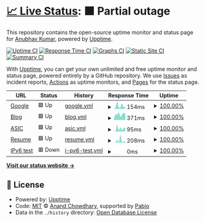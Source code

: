 # [📈 Live Status](https://akiitr.github.io/uptime): <!--live status--> **🟧 Partial outage**

This repository contains the open-source uptime monitor and status page for [Anubhav Kumar](akiitr.github.io), powered by [Upptime](https://github.com/upptime/upptime).

[![Uptime CI](https://github.com/akiitr/uptime/workflows/Uptime%20CI/badge.svg)](https://github.com/akiitr/uptime/actions?query=workflow%3A%22Uptime+CI%22)
[![Response Time CI](https://github.com/akiitr/uptime/workflows/Response%20Time%20CI/badge.svg)](https://github.com/akiitr/uptime/actions?query=workflow%3A%22Response+Time+CI%22)
[![Graphs CI](https://github.com/akiitr/uptime/workflows/Graphs%20CI/badge.svg)](https://github.com/akiitr/uptime/actions?query=workflow%3A%22Graphs+CI%22)
[![Static Site CI](https://github.com/akiitr/uptime/workflows/Static%20Site%20CI/badge.svg)](https://github.com/akiitr/uptime/actions?query=workflow%3A%22Static+Site+CI%22)
[![Summary CI](https://github.com/akiitr/uptime/workflows/Summary%20CI/badge.svg)](https://github.com/akiitr/uptime/actions?query=workflow%3A%22Summary+CI%22)

With [Upptime](https://upptime.js.org), you can get your own unlimited and free uptime monitor and status page, powered entirely by a GitHub repository. We use [Issues](https://github.com/akiitr/uptime/issues) as incident reports, [Actions](https://github.com/akiitr/uptime/actions) as uptime monitors, and [Pages](https://akiitr.github.io/uptime) for the status page.

<!--start: status pages-->
<!-- This summary is generated by Upptime (https://github.com/upptime/upptime) -->
<!-- Do not edit this manually, your changes will be overwritten -->
<!-- prettier-ignore -->
| URL | Status | History | Response Time | Uptime |
| --- | ------ | ------- | ------------- | ------ |
| <img alt="" src="https://icons.duckduckgo.com/ip3/www.google.com.ico" height="13"> [Google](https://www.google.com) | 🟩 Up | [google.yml](https://github.com/akiitr/uptime/commits/HEAD/history/google.yml) | <details><summary><img alt="Response time graph" src="./graphs/google/response-time-week.png" height="20"> 154ms</summary><br><a href="https://akiitr.github.io/uptime/history/google"><img alt="Response time 125" src="https://img.shields.io/endpoint?url=https%3A%2F%2Fraw.githubusercontent.com%2Fakiitr%2Fuptime%2FHEAD%2Fapi%2Fgoogle%2Fresponse-time.json"></a><br><a href="https://akiitr.github.io/uptime/history/google"><img alt="24-hour response time 103" src="https://img.shields.io/endpoint?url=https%3A%2F%2Fraw.githubusercontent.com%2Fakiitr%2Fuptime%2FHEAD%2Fapi%2Fgoogle%2Fresponse-time-day.json"></a><br><a href="https://akiitr.github.io/uptime/history/google"><img alt="7-day response time 154" src="https://img.shields.io/endpoint?url=https%3A%2F%2Fraw.githubusercontent.com%2Fakiitr%2Fuptime%2FHEAD%2Fapi%2Fgoogle%2Fresponse-time-week.json"></a><br><a href="https://akiitr.github.io/uptime/history/google"><img alt="30-day response time 149" src="https://img.shields.io/endpoint?url=https%3A%2F%2Fraw.githubusercontent.com%2Fakiitr%2Fuptime%2FHEAD%2Fapi%2Fgoogle%2Fresponse-time-month.json"></a><br><a href="https://akiitr.github.io/uptime/history/google"><img alt="1-year response time 125" src="https://img.shields.io/endpoint?url=https%3A%2F%2Fraw.githubusercontent.com%2Fakiitr%2Fuptime%2FHEAD%2Fapi%2Fgoogle%2Fresponse-time-year.json"></a></details> | <details><summary><a href="https://akiitr.github.io/uptime/history/google">100.00%</a></summary><a href="https://akiitr.github.io/uptime/history/google"><img alt="All-time uptime 100.00%" src="https://img.shields.io/endpoint?url=https%3A%2F%2Fraw.githubusercontent.com%2Fakiitr%2Fuptime%2FHEAD%2Fapi%2Fgoogle%2Fuptime.json"></a><br><a href="https://akiitr.github.io/uptime/history/google"><img alt="24-hour uptime 100.00%" src="https://img.shields.io/endpoint?url=https%3A%2F%2Fraw.githubusercontent.com%2Fakiitr%2Fuptime%2FHEAD%2Fapi%2Fgoogle%2Fuptime-day.json"></a><br><a href="https://akiitr.github.io/uptime/history/google"><img alt="7-day uptime 100.00%" src="https://img.shields.io/endpoint?url=https%3A%2F%2Fraw.githubusercontent.com%2Fakiitr%2Fuptime%2FHEAD%2Fapi%2Fgoogle%2Fuptime-week.json"></a><br><a href="https://akiitr.github.io/uptime/history/google"><img alt="30-day uptime 100.00%" src="https://img.shields.io/endpoint?url=https%3A%2F%2Fraw.githubusercontent.com%2Fakiitr%2Fuptime%2FHEAD%2Fapi%2Fgoogle%2Fuptime-month.json"></a><br><a href="https://akiitr.github.io/uptime/history/google"><img alt="1-year uptime 100.00%" src="https://img.shields.io/endpoint?url=https%3A%2F%2Fraw.githubusercontent.com%2Fakiitr%2Fuptime%2FHEAD%2Fapi%2Fgoogle%2Fuptime-year.json"></a></details>
| <img alt="" src="https://icons.duckduckgo.com/ip3/akiitr.github.io.ico" height="13"> [Blog](https://akiitr.github.io/) | 🟩 Up | [blog.yml](https://github.com/akiitr/uptime/commits/HEAD/history/blog.yml) | <details><summary><img alt="Response time graph" src="./graphs/blog/response-time-week.png" height="20"> 371ms</summary><br><a href="https://akiitr.github.io/uptime/history/blog"><img alt="Response time 242" src="https://img.shields.io/endpoint?url=https%3A%2F%2Fraw.githubusercontent.com%2Fakiitr%2Fuptime%2FHEAD%2Fapi%2Fblog%2Fresponse-time.json"></a><br><a href="https://akiitr.github.io/uptime/history/blog"><img alt="24-hour response time 393" src="https://img.shields.io/endpoint?url=https%3A%2F%2Fraw.githubusercontent.com%2Fakiitr%2Fuptime%2FHEAD%2Fapi%2Fblog%2Fresponse-time-day.json"></a><br><a href="https://akiitr.github.io/uptime/history/blog"><img alt="7-day response time 371" src="https://img.shields.io/endpoint?url=https%3A%2F%2Fraw.githubusercontent.com%2Fakiitr%2Fuptime%2FHEAD%2Fapi%2Fblog%2Fresponse-time-week.json"></a><br><a href="https://akiitr.github.io/uptime/history/blog"><img alt="30-day response time 308" src="https://img.shields.io/endpoint?url=https%3A%2F%2Fraw.githubusercontent.com%2Fakiitr%2Fuptime%2FHEAD%2Fapi%2Fblog%2Fresponse-time-month.json"></a><br><a href="https://akiitr.github.io/uptime/history/blog"><img alt="1-year response time 242" src="https://img.shields.io/endpoint?url=https%3A%2F%2Fraw.githubusercontent.com%2Fakiitr%2Fuptime%2FHEAD%2Fapi%2Fblog%2Fresponse-time-year.json"></a></details> | <details><summary><a href="https://akiitr.github.io/uptime/history/blog">100.00%</a></summary><a href="https://akiitr.github.io/uptime/history/blog"><img alt="All-time uptime 99.99%" src="https://img.shields.io/endpoint?url=https%3A%2F%2Fraw.githubusercontent.com%2Fakiitr%2Fuptime%2FHEAD%2Fapi%2Fblog%2Fuptime.json"></a><br><a href="https://akiitr.github.io/uptime/history/blog"><img alt="24-hour uptime 100.00%" src="https://img.shields.io/endpoint?url=https%3A%2F%2Fraw.githubusercontent.com%2Fakiitr%2Fuptime%2FHEAD%2Fapi%2Fblog%2Fuptime-day.json"></a><br><a href="https://akiitr.github.io/uptime/history/blog"><img alt="7-day uptime 100.00%" src="https://img.shields.io/endpoint?url=https%3A%2F%2Fraw.githubusercontent.com%2Fakiitr%2Fuptime%2FHEAD%2Fapi%2Fblog%2Fuptime-week.json"></a><br><a href="https://akiitr.github.io/uptime/history/blog"><img alt="30-day uptime 100.00%" src="https://img.shields.io/endpoint?url=https%3A%2F%2Fraw.githubusercontent.com%2Fakiitr%2Fuptime%2FHEAD%2Fapi%2Fblog%2Fuptime-month.json"></a><br><a href="https://akiitr.github.io/uptime/history/blog"><img alt="1-year uptime 99.99%" src="https://img.shields.io/endpoint?url=https%3A%2F%2Fraw.githubusercontent.com%2Fakiitr%2Fuptime%2FHEAD%2Fapi%2Fblog%2Fuptime-year.json"></a></details>
| <img alt="" src="https://icons.duckduckgo.com/ip3/akiitr.github.io.ico" height="13"> [ASIC](https://akiitr.github.io/asic) | 🟩 Up | [asic.yml](https://github.com/akiitr/uptime/commits/HEAD/history/asic.yml) | <details><summary><img alt="Response time graph" src="./graphs/asic/response-time-week.png" height="20"> 95ms</summary><br><a href="https://akiitr.github.io/uptime/history/asic"><img alt="Response time 99" src="https://img.shields.io/endpoint?url=https%3A%2F%2Fraw.githubusercontent.com%2Fakiitr%2Fuptime%2FHEAD%2Fapi%2Fasic%2Fresponse-time.json"></a><br><a href="https://akiitr.github.io/uptime/history/asic"><img alt="24-hour response time 125" src="https://img.shields.io/endpoint?url=https%3A%2F%2Fraw.githubusercontent.com%2Fakiitr%2Fuptime%2FHEAD%2Fapi%2Fasic%2Fresponse-time-day.json"></a><br><a href="https://akiitr.github.io/uptime/history/asic"><img alt="7-day response time 95" src="https://img.shields.io/endpoint?url=https%3A%2F%2Fraw.githubusercontent.com%2Fakiitr%2Fuptime%2FHEAD%2Fapi%2Fasic%2Fresponse-time-week.json"></a><br><a href="https://akiitr.github.io/uptime/history/asic"><img alt="30-day response time 110" src="https://img.shields.io/endpoint?url=https%3A%2F%2Fraw.githubusercontent.com%2Fakiitr%2Fuptime%2FHEAD%2Fapi%2Fasic%2Fresponse-time-month.json"></a><br><a href="https://akiitr.github.io/uptime/history/asic"><img alt="1-year response time 99" src="https://img.shields.io/endpoint?url=https%3A%2F%2Fraw.githubusercontent.com%2Fakiitr%2Fuptime%2FHEAD%2Fapi%2Fasic%2Fresponse-time-year.json"></a></details> | <details><summary><a href="https://akiitr.github.io/uptime/history/asic">100.00%</a></summary><a href="https://akiitr.github.io/uptime/history/asic"><img alt="All-time uptime 99.99%" src="https://img.shields.io/endpoint?url=https%3A%2F%2Fraw.githubusercontent.com%2Fakiitr%2Fuptime%2FHEAD%2Fapi%2Fasic%2Fuptime.json"></a><br><a href="https://akiitr.github.io/uptime/history/asic"><img alt="24-hour uptime 100.00%" src="https://img.shields.io/endpoint?url=https%3A%2F%2Fraw.githubusercontent.com%2Fakiitr%2Fuptime%2FHEAD%2Fapi%2Fasic%2Fuptime-day.json"></a><br><a href="https://akiitr.github.io/uptime/history/asic"><img alt="7-day uptime 100.00%" src="https://img.shields.io/endpoint?url=https%3A%2F%2Fraw.githubusercontent.com%2Fakiitr%2Fuptime%2FHEAD%2Fapi%2Fasic%2Fuptime-week.json"></a><br><a href="https://akiitr.github.io/uptime/history/asic"><img alt="30-day uptime 100.00%" src="https://img.shields.io/endpoint?url=https%3A%2F%2Fraw.githubusercontent.com%2Fakiitr%2Fuptime%2FHEAD%2Fapi%2Fasic%2Fuptime-month.json"></a><br><a href="https://akiitr.github.io/uptime/history/asic"><img alt="1-year uptime 99.99%" src="https://img.shields.io/endpoint?url=https%3A%2F%2Fraw.githubusercontent.com%2Fakiitr%2Fuptime%2FHEAD%2Fapi%2Fasic%2Fuptime-year.json"></a></details>
| <img alt="" src="https://icons.duckduckgo.com/ip3/akiitr.github.io.ico" height="13"> [Resume](https://akiitr.github.io/resume) | 🟩 Up | [resume.yml](https://github.com/akiitr/uptime/commits/HEAD/history/resume.yml) | <details><summary><img alt="Response time graph" src="./graphs/resume/response-time-week.png" height="20"> 208ms</summary><br><a href="https://akiitr.github.io/uptime/history/resume"><img alt="Response time 112" src="https://img.shields.io/endpoint?url=https%3A%2F%2Fraw.githubusercontent.com%2Fakiitr%2Fuptime%2FHEAD%2Fapi%2Fresume%2Fresponse-time.json"></a><br><a href="https://akiitr.github.io/uptime/history/resume"><img alt="24-hour response time 137" src="https://img.shields.io/endpoint?url=https%3A%2F%2Fraw.githubusercontent.com%2Fakiitr%2Fuptime%2FHEAD%2Fapi%2Fresume%2Fresponse-time-day.json"></a><br><a href="https://akiitr.github.io/uptime/history/resume"><img alt="7-day response time 208" src="https://img.shields.io/endpoint?url=https%3A%2F%2Fraw.githubusercontent.com%2Fakiitr%2Fuptime%2FHEAD%2Fapi%2Fresume%2Fresponse-time-week.json"></a><br><a href="https://akiitr.github.io/uptime/history/resume"><img alt="30-day response time 133" src="https://img.shields.io/endpoint?url=https%3A%2F%2Fraw.githubusercontent.com%2Fakiitr%2Fuptime%2FHEAD%2Fapi%2Fresume%2Fresponse-time-month.json"></a><br><a href="https://akiitr.github.io/uptime/history/resume"><img alt="1-year response time 112" src="https://img.shields.io/endpoint?url=https%3A%2F%2Fraw.githubusercontent.com%2Fakiitr%2Fuptime%2FHEAD%2Fapi%2Fresume%2Fresponse-time-year.json"></a></details> | <details><summary><a href="https://akiitr.github.io/uptime/history/resume">100.00%</a></summary><a href="https://akiitr.github.io/uptime/history/resume"><img alt="All-time uptime 99.99%" src="https://img.shields.io/endpoint?url=https%3A%2F%2Fraw.githubusercontent.com%2Fakiitr%2Fuptime%2FHEAD%2Fapi%2Fresume%2Fuptime.json"></a><br><a href="https://akiitr.github.io/uptime/history/resume"><img alt="24-hour uptime 100.00%" src="https://img.shields.io/endpoint?url=https%3A%2F%2Fraw.githubusercontent.com%2Fakiitr%2Fuptime%2FHEAD%2Fapi%2Fresume%2Fuptime-day.json"></a><br><a href="https://akiitr.github.io/uptime/history/resume"><img alt="7-day uptime 100.00%" src="https://img.shields.io/endpoint?url=https%3A%2F%2Fraw.githubusercontent.com%2Fakiitr%2Fuptime%2FHEAD%2Fapi%2Fresume%2Fuptime-week.json"></a><br><a href="https://akiitr.github.io/uptime/history/resume"><img alt="30-day uptime 100.00%" src="https://img.shields.io/endpoint?url=https%3A%2F%2Fraw.githubusercontent.com%2Fakiitr%2Fuptime%2FHEAD%2Fapi%2Fresume%2Fuptime-month.json"></a><br><a href="https://akiitr.github.io/uptime/history/resume"><img alt="1-year uptime 99.99%" src="https://img.shields.io/endpoint?url=https%3A%2F%2Fraw.githubusercontent.com%2Fakiitr%2Fuptime%2FHEAD%2Fapi%2Fresume%2Fuptime-year.json"></a></details>
| <img alt="" src="https://icons.duckduckgo.com/ip3/null.ico" height="13"> [IPv6 test](forwardemail.net) | 🟥 Down | [i-pv6-test.yml](https://github.com/akiitr/uptime/commits/HEAD/history/i-pv6-test.yml) | <details><summary><img alt="Response time graph" src="./graphs/i-pv6-test/response-time-week.png" height="20"> 0ms</summary><br><a href="https://akiitr.github.io/uptime/history/i-pv6-test"><img alt="Response time 0" src="https://img.shields.io/endpoint?url=https%3A%2F%2Fraw.githubusercontent.com%2Fakiitr%2Fuptime%2FHEAD%2Fapi%2Fi-pv6-test%2Fresponse-time.json"></a><br><a href="https://akiitr.github.io/uptime/history/i-pv6-test"><img alt="24-hour response time 0" src="https://img.shields.io/endpoint?url=https%3A%2F%2Fraw.githubusercontent.com%2Fakiitr%2Fuptime%2FHEAD%2Fapi%2Fi-pv6-test%2Fresponse-time-day.json"></a><br><a href="https://akiitr.github.io/uptime/history/i-pv6-test"><img alt="7-day response time 0" src="https://img.shields.io/endpoint?url=https%3A%2F%2Fraw.githubusercontent.com%2Fakiitr%2Fuptime%2FHEAD%2Fapi%2Fi-pv6-test%2Fresponse-time-week.json"></a><br><a href="https://akiitr.github.io/uptime/history/i-pv6-test"><img alt="30-day response time 0" src="https://img.shields.io/endpoint?url=https%3A%2F%2Fraw.githubusercontent.com%2Fakiitr%2Fuptime%2FHEAD%2Fapi%2Fi-pv6-test%2Fresponse-time-month.json"></a><br><a href="https://akiitr.github.io/uptime/history/i-pv6-test"><img alt="1-year response time 0" src="https://img.shields.io/endpoint?url=https%3A%2F%2Fraw.githubusercontent.com%2Fakiitr%2Fuptime%2FHEAD%2Fapi%2Fi-pv6-test%2Fresponse-time-year.json"></a></details> | <details><summary><a href="https://akiitr.github.io/uptime/history/i-pv6-test">100.00%</a></summary><a href="https://akiitr.github.io/uptime/history/i-pv6-test"><img alt="All-time uptime 100.00%" src="https://img.shields.io/endpoint?url=https%3A%2F%2Fraw.githubusercontent.com%2Fakiitr%2Fuptime%2FHEAD%2Fapi%2Fi-pv6-test%2Fuptime.json"></a><br><a href="https://akiitr.github.io/uptime/history/i-pv6-test"><img alt="24-hour uptime 100.00%" src="https://img.shields.io/endpoint?url=https%3A%2F%2Fraw.githubusercontent.com%2Fakiitr%2Fuptime%2FHEAD%2Fapi%2Fi-pv6-test%2Fuptime-day.json"></a><br><a href="https://akiitr.github.io/uptime/history/i-pv6-test"><img alt="7-day uptime 100.00%" src="https://img.shields.io/endpoint?url=https%3A%2F%2Fraw.githubusercontent.com%2Fakiitr%2Fuptime%2FHEAD%2Fapi%2Fi-pv6-test%2Fuptime-week.json"></a><br><a href="https://akiitr.github.io/uptime/history/i-pv6-test"><img alt="30-day uptime 100.00%" src="https://img.shields.io/endpoint?url=https%3A%2F%2Fraw.githubusercontent.com%2Fakiitr%2Fuptime%2FHEAD%2Fapi%2Fi-pv6-test%2Fuptime-month.json"></a><br><a href="https://akiitr.github.io/uptime/history/i-pv6-test"><img alt="1-year uptime 100.00%" src="https://img.shields.io/endpoint?url=https%3A%2F%2Fraw.githubusercontent.com%2Fakiitr%2Fuptime%2FHEAD%2Fapi%2Fi-pv6-test%2Fuptime-year.json"></a></details>

<!--end: status pages-->

[**Visit our status website →**](https://akiitr.github.io/uptime)

## 📄 License

- Powered by: [Upptime](https://github.com/upptime/upptime)
- Code: [MIT](./LICENSE) © [Anand Chowdhary](https://anandchowdhary.com), supported by [Pabio](https://pabio.com)
- Data in the `./history` directory: [Open Database License](https://opendatacommons.org/licenses/odbl/1-0/)
